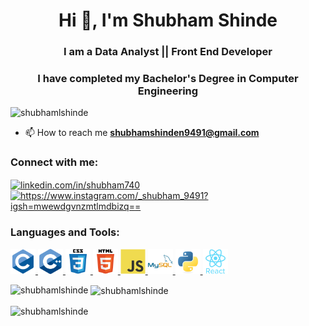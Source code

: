 <h1 align="center">Hi 👋, I'm Shubham Shinde</h1>
<h3 align="center">I am a Data Analyst || Front End Developer</h3>
<h3 align="center">I have completed my Bachelor's Degree in Computer Engineering</h3>

<p align="left"> <img src="https://komarev.com/ghpvc/?username=shubhamlshinde&label=Profile%20views&color=0e75b6&style=flat" alt="shubhamlshinde" /> </p>

- 📫 How to reach me **shubhamshinden9491@gmail.com**

<h3 align="left">Connect with me:</h3>
<p align="left">
<a href="https://linkedin.com/in/linkedin.com/in/shubham740" target="blank"><img align="center" src="https://raw.githubusercontent.com/rahuldkjain/github-profile-readme-generator/master/src/images/icons/Social/linked-in-alt.svg" alt="linkedin.com/in/shubham740" height="30" width="40" /></a>
<a href="https://instagram.com/https://www.instagram.com/_shubham_9491?igsh=mwewdgvnzmtlmdbizq==" target="blank"><img align="center" src="https://raw.githubusercontent.com/rahuldkjain/github-profile-readme-generator/master/src/images/icons/Social/instagram.svg" alt="https://www.instagram.com/_shubham_9491?igsh=mwewdgvnzmtlmdbizq==" height="30" width="40" /></a>
</p>

<h3 align="left">Languages and Tools:</h3>
<p align="left"> <a href="https://www.cprogramming.com/" target="_blank" rel="noreferrer"> <img src="https://raw.githubusercontent.com/devicons/devicon/master/icons/c/c-original.svg" alt="c" width="40" height="40"/> </a> <a href="https://www.w3schools.com/cpp/" target="_blank" rel="noreferrer"> <img src="https://raw.githubusercontent.com/devicons/devicon/master/icons/cplusplus/cplusplus-original.svg" alt="cplusplus" width="40" height="40"/> </a> <a href="https://www.w3schools.com/css/" target="_blank" rel="noreferrer"> <img src="https://raw.githubusercontent.com/devicons/devicon/master/icons/css3/css3-original-wordmark.svg" alt="css3" width="40" height="40"/> </a> <a href="https://www.w3.org/html/" target="_blank" rel="noreferrer"> <img src="https://raw.githubusercontent.com/devicons/devicon/master/icons/html5/html5-original-wordmark.svg" alt="html5" width="40" height="40"/> </a> <a href="https://developer.mozilla.org/en-US/docs/Web/JavaScript" target="_blank" rel="noreferrer"> <img src="https://raw.githubusercontent.com/devicons/devicon/master/icons/javascript/javascript-original.svg" alt="javascript" width="40" height="40"/> </a> <a href="https://www.mysql.com/" target="_blank" rel="noreferrer"> <img src="https://raw.githubusercontent.com/devicons/devicon/master/icons/mysql/mysql-original-wordmark.svg" alt="mysql" width="40" height="40"/> </a> <a href="https://www.python.org" target="_blank" rel="noreferrer"> <img src="https://raw.githubusercontent.com/devicons/devicon/master/icons/python/python-original.svg" alt="python" width="40" height="40"/> </a> <a href="https://reactjs.org/" target="_blank" rel="noreferrer"> <img src="https://raw.githubusercontent.com/devicons/devicon/master/icons/react/react-original-wordmark.svg" alt="react" width="40" height="40"/> </a> </p>

<p><img align="left" src="https://github-readme-stats.vercel.app/api/top-langs?username=shubhamlshinde&show_icons=true&locale=en&layout=compact" alt="shubhamlshinde" /></p>

<p>&nbsp;<img align="center" src="https://github-readme-stats.vercel.app/api?username=shubhamlshinde&show_icons=true&locale=en" alt="shubhamlshinde" /></p>

<p><img align="center" src="https://github-readme-streak-stats.herokuapp.com/?user=shubhamlshinde&" alt="shubhamlshinde" /></p>

